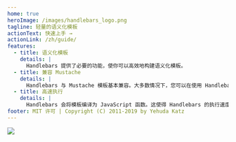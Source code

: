 ```yaml
---
home: true
heroImage: /images/handlebars_logo.png
tagline: 轻量的语义化模板
actionText: 快速上手 →
actionLink: /zh/guide/
features:
  - title: 语义化模板
    details: |
      Handlebars 提供了必要的功能，使你可以高效地构建语义化模板。
  - title: 兼容 Mustache
    details: |
      Handlebars 与 Mustache 模板基本兼容。大多数情况下，您可以在使用 Handlebars 的同时继续使用您当前的模板。
  - title: 高速执行
    details: |
      Handlebars 会将模板编译为 JavaScript 函数。这使得 Handlebars 的执行速度比其他大多数模板引擎都要快。
footer: MIT 许可 | Copyright (C) 2011-2019 by Yehuda Katz
---
```


<a class="devswag" href="https://www.devswag.com/collections/handlebars">
    <img src="/images/handlebars-devswag.png">
</a>
